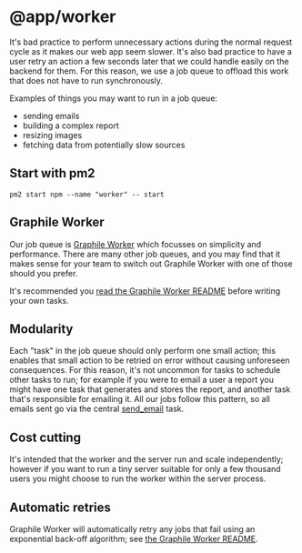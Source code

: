 # @app/worker

It's bad practice to perform unnecessary actions during the normal request cycle
as it makes our web app seem slower. It's also bad practice to have a user retry
an action a few seconds later that we could handle easily on the backend for
them. For this reason, we use a job queue to offload this work that does not
have to run synchronously.

Examples of things you may want to run in a job queue:

- sending emails
- building a complex report
- resizing images
- fetching data from potentially slow sources

## Start with pm2

```
pm2 start npm --name "worker" -- start
```

## Graphile Worker

Our job queue is [Graphile Worker](https://github.com/graphile/worker) which
focusses on simplicity and performance. There are many other job queues, and you
may find that it makes sense for your team to switch out Graphile Worker with
one of those should you prefer.

It's recommended you
[read the Graphile Worker README](https://github.com/graphile/worker) before
writing your own tasks.

## Modularity

Each "task" in the job queue should only perform one small action; this enables
that small action to be retried on error without causing unforeseen
consequences. For this reason, it's not uncommon for tasks to schedule other
tasks to run; for example if you were to email a user a report you might have
one task that generates and stores the report, and another task that's
responsible for emailing it. All our jobs follow this pattern, so all emails
sent go via the central [send_email](src/tasks/send_email.ts) task.

## Cost cutting

It's intended that the worker and the server run and scale independently;
however if you want to run a tiny server suitable for only a few thousand users
you might choose to run the worker within the server process.

## Automatic retries

Graphile Worker will automatically retry any jobs that fail using an exponential
back-off algorithm; see
[the Graphile Worker README](https://github.com/graphile/worker#exponential-backoff).
